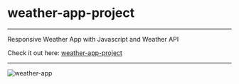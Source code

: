 # weather-app-project

***

Responsive Weather App with Javascript and Weather API

Check it out here: [weather-app-project](https://willson-alflen.github.io/weather-app-project/)

***

![weather-app](https://user-images.githubusercontent.com/87523872/176017925-39889a8b-898a-4e03-b885-25faed7d0e68.png)




